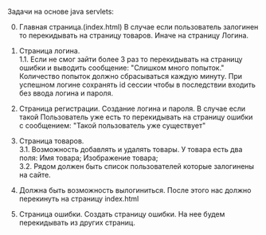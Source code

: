 Задачи на основе java servlets:

0. Главная страница.(index.html)
В случае если пользователь залогинен то перекидывать на страницу товаров. Иначе на страницу Логина.
1. Страница логина.  
1.1. Если не смог зайти более 3 раз то перекидывать на страницу ошибки и выводить сообщение:
"Слишком много попыток."
Количество попыток должно сбрасываться каждую минуту.
При успешном логине сохранять id сессии чтобы в последствии входить без ввода логина и пароля.

2. Страница регистрации.
Создание логина и пароля.
В случае если такой Пользователь уже есть то перекидывать на страницу ошибки с сообщением:
"Такой пользователь уже существует"
3. Страница товаров.  
3.1. Возможность добавлять и удалять товары.
У товара есть два поля:
Имя товара;
Изображение товара;   
3.2. Рядом должен быть список пользователей которые залогинены на сайте.                                                                                                                                                   

4. Должна быть возможность вылогиниться. После этого нас должно перекинуть на страницу index.html

5. Страница ошибки.
Создать страницу ошибки. На нее будем перекидывать из других страниц.
